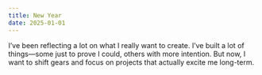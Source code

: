 ```yaml
---
title: New Year
date: 2025-01-01
---
```


I’ve been reflecting a lot on what I really want to create. I’ve built a lot of things—some just to prove I could, others with more intention. But now, I want to shift gears and focus on projects that actually excite me long-term.
